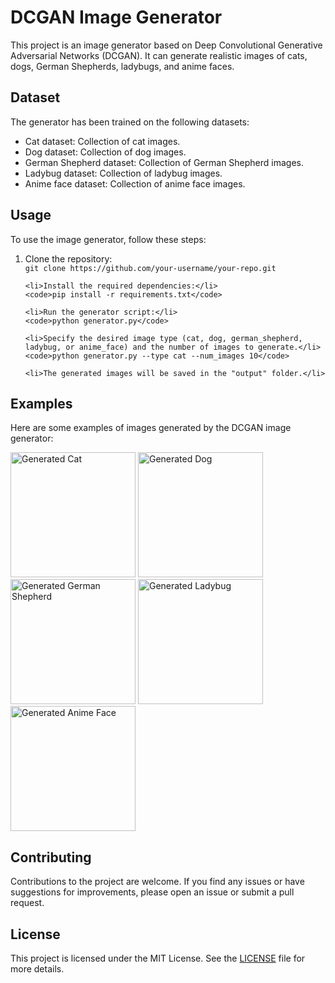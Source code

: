 <body>
  <h1>DCGAN Image Generator</h1>

  <p>This project is an image generator based on Deep Convolutional Generative Adversarial Networks (DCGAN). It can generate realistic images of cats, dogs, German Shepherds, ladybugs, and anime faces.</p>

  <h2>Dataset</h2>
  <p>The generator has been trained on the following datasets:</p>
  <ul>
    <li>Cat dataset: Collection of cat images.</li>
    <li>Dog dataset: Collection of dog images.</li>
    <li>German Shepherd dataset: Collection of German Shepherd images.</li>
    <li>Ladybug dataset: Collection of ladybug images.</li>
    <li>Anime face dataset: Collection of anime face images.</li>
  </ul>

  <h2>Usage</h2>
  <p>To use the image generator, follow these steps:</p>
  <ol>
    <li>Clone the repository:</li>
    <code>git clone https://github.com/your-username/your-repo.git</code>

    <li>Install the required dependencies:</li>
    <code>pip install -r requirements.txt</code>

    <li>Run the generator script:</li>
    <code>python generator.py</code>

    <li>Specify the desired image type (cat, dog, german_shepherd, ladybug, or anime_face) and the number of images to generate.</li>
    <code>python generator.py --type cat --num_images 10</code>

    <li>The generated images will be saved in the "output" folder.</li>
  </ol>

  <h2>Examples</h2>
  <p>Here are some examples of images generated by the DCGAN image generator:</p>
  <img src="examples/cat.jpg" alt="Generated Cat" width="200">
  <img src="examples/dog.jpg" alt="Generated Dog" width="200">
  <img src="examples/german_shepherd.jpg" alt="Generated German Shepherd" width="200">
  <img src="examples/ladybug.jpg" alt="Generated Ladybug" width="200">
  <img src="examples/anime_face.jpg" alt="Generated Anime Face" width="200">

  <h2>Contributing</h2>
  <p>Contributions to the project are welcome. If you find any issues or have suggestions for improvements, please open an issue or submit a pull request.</p>

  <h2>License</h2>
  <p>This project is licensed under the MIT License. See the <a href="LICENSE">LICENSE</a> file for more details.</p>
</body>
</html>
